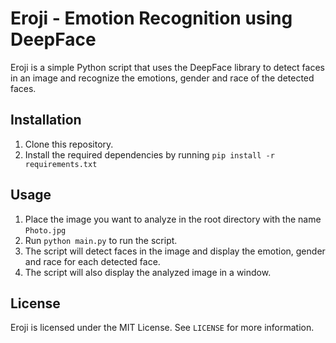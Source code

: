 # Eroji - Emotion Recognition using DeepFace

Eroji is a simple Python script that uses the DeepFace library to detect faces in an image and recognize the emotions, gender and race of the detected faces.

## Installation

1. Clone this repository.
2. Install the required dependencies by running `pip install -r requirements.txt`

## Usage

1. Place the image you want to analyze in the root directory with the name `Photo.jpg`
2. Run `python main.py` to run the script.
3. The script will detect faces in the image and display the emotion, gender and race for each detected face.
4. The script will also display the analyzed image in a window.

## License

Eroji is licensed under the MIT License. See `LICENSE` for more information.
